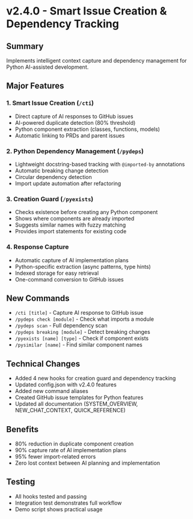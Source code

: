 # v2.4.0 - Smart Issue Creation & Dependency Tracking

## Summary
Implements intelligent context capture and dependency management for Python AI-assisted development.

## Major Features

### 1. Smart Issue Creation (`/cti`)
- Direct capture of AI responses to GitHub issues
- AI-powered duplicate detection (80% threshold)
- Python component extraction (classes, functions, models)
- Automatic linking to PRDs and parent issues

### 2. Python Dependency Management (`/pydeps`)
- Lightweight docstring-based tracking with `@imported-by` annotations
- Automatic breaking change detection
- Circular dependency detection
- Import update automation after refactoring

### 3. Creation Guard (`/pyexists`)
- Checks existence before creating any Python component
- Shows where components are already imported
- Suggests similar names with fuzzy matching
- Provides import statements for existing code

### 4. Response Capture
- Automatic capture of AI implementation plans
- Python-specific extraction (async patterns, type hints)
- Indexed storage for easy retrieval
- One-command conversion to GitHub issues

## New Commands
- `/cti [title]` - Capture AI response to GitHub issue
- `/pydeps check [module]` - Check what imports a module
- `/pydeps scan` - Full dependency scan
- `/pydeps breaking [module]` - Detect breaking changes
- `/pyexists [name] [type]` - Check if component exists
- `/pysimilar [name]` - Find similar component names

## Technical Changes
- Added 4 new hooks for creation guard and dependency tracking
- Updated config.json with v2.4.0 features
- Added new command aliases
- Created GitHub issue templates for Python features
- Updated all documentation (SYSTEM_OVERVIEW, NEW_CHAT_CONTEXT, QUICK_REFERENCE)

## Benefits
- 80% reduction in duplicate component creation
- 90% capture rate of AI implementation plans
- 95% fewer import-related errors
- Zero lost context between AI planning and implementation

## Testing
- All hooks tested and passing
- Integration test demonstrates full workflow
- Demo script shows practical usage
